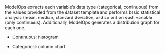 ModelOps extracts each variable’s data type (categorical, continuous) from the values provided from the dataset template and performs basic statistical analysis (mean, median, standard deviation, and so on) on each variable (only continuous). Additionally, ModelOps generates a distribution graph for each one.

-   Continuous: histogram


-   Categorical: column chart


